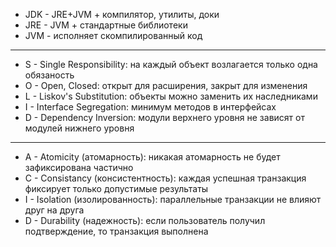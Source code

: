 - JDK - JRE+JVM + компилятор, утилиты, доки
- JRE - JVM + стандартные библиотеки
- JVM - исполняет скомпилированный код
------------------------------------------------------------------------
- S - Single Responsibility: на каждый объект возлагается только одна обязаность
- O - Open, Closed: открыт для расширения, закрыт для изменения
- L - Liskov's Substitution: объекты можно заменить их наследниками
- I - Interface Segregation: минимум методов в интерфейсах
- D - Dependency Inversion: модули верхнего уровня не зависят от модулей нижнего уровня
------------------------------------------------------------------------
- A - Atomicity (атомарность): никакая атомарность не будет зафиксирована частично
- C - Consistancy (консистентность): каждая успешная транзакция фиксирует только допустимые результаты
- I - Isolation (изолированность): параллельные транзакции не влияют друг на друга
- D - Durability (надежность): если пользователь получил подтверждение, то транзакция выполнена
